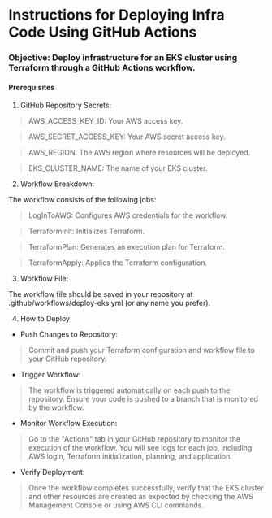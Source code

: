 # Instructions for Deploying Infra Code Using GitHub Actions

### Objective: Deploy infrastructure for an EKS cluster using Terraform through a GitHub Actions workflow.

#### Prerequisites

1. GitHub Repository Secrets:

> AWS_ACCESS_KEY_ID: Your AWS access key.

> AWS_SECRET_ACCESS_KEY: Your AWS secret access key.

> AWS_REGION: The AWS region where resources will be deployed.

> EKS_CLUSTER_NAME: The name of your EKS cluster.

2. Workflow Breakdown:

The workflow consists of the following jobs:
> LogInToAWS: Configures AWS credentials for the workflow.

> TerraformInit: Initializes Terraform.

> TerraformPlan: Generates an execution plan for Terraform.

> TerraformApply: Applies the Terraform configuration.

3. Workflow File:

The workflow file should be saved in your repository at .github/workflows/deploy-eks.yml (or any name you prefer).

4. How to Deploy

- Push Changes to Repository:
> Commit and push your Terraform configuration and workflow file to your GitHub repository.

- Trigger Workflow:
> The workflow is triggered automatically on each push to the repository. Ensure your code is pushed to a branch that is monitored by the workflow.

- Monitor Workflow Execution:
> Go to the "Actions" tab in your GitHub repository to monitor the execution of the workflow. You will see logs for each job, including AWS login, Terraform initialization, planning, and application.

- Verify Deployment:
>Once the workflow completes successfully, verify that the EKS cluster and other resources are created as expected by checking the AWS Management Console or using AWS CLI commands.